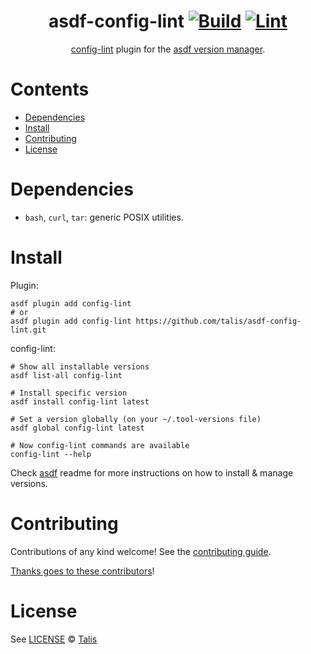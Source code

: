 <div align="center">

# asdf-config-lint [![Build](https://github.com/talis/asdf-config-lint/actions/workflows/build.yml/badge.svg)](https://github.com/talis/asdf-config-lint/actions/workflows/build.yml) [![Lint](https://github.com/talis/asdf-config-lint/actions/workflows/lint.yml/badge.svg)](https://github.com/talis/asdf-config-lint/actions/workflows/lint.yml)

[config-lint](https://github.com/stelligent/config-lint) plugin for the [asdf version manager](https://asdf-vm.com).

</div>

# Contents

- [Dependencies](#dependencies)
- [Install](#install)
- [Contributing](#contributing)
- [License](#license)

# Dependencies

- `bash`, `curl`, `tar`: generic POSIX utilities.

# Install

Plugin:

```shell
asdf plugin add config-lint
# or
asdf plugin add config-lint https://github.com/talis/asdf-config-lint.git
```

config-lint:

```shell
# Show all installable versions
asdf list-all config-lint

# Install specific version
asdf install config-lint latest

# Set a version globally (on your ~/.tool-versions file)
asdf global config-lint latest

# Now config-lint commands are available
config-lint --help
```

Check [asdf](https://github.com/asdf-vm/asdf) readme for more instructions on how to
install & manage versions.

# Contributing

Contributions of any kind welcome! See the [contributing guide](contributing.md).

[Thanks goes to these contributors](https://github.com/talis/asdf-config-lint/graphs/contributors)!

# License

See [LICENSE](LICENSE) © [Talis](https://github.com/talis/)
